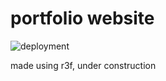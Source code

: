# portfolio website  
![deployment](https://github.com/r3dacted42/r3dacted42.github.io/workflows/deploy/badge.svg)  

made using r3f, under construction  
